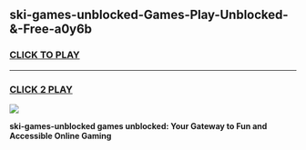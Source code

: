 
## ski-games-unblocked-Games-Play-Unblocked-&-Free-a0y6b
<h3>
<a href="https://premium76.site?title=ski-games-unblocked&ref=24A">CLICK TO PLAY</a></h3>
<hr>

<h3>
<a href="https://premium76.site?title=ski-games-unblocked&ref=24A">CLICK 2 PLAY</a>
  
</h3>

<a href="https://premium76.site?title=ski-games-unblocked&ref=24A"><img src="https://clearcache.store/games.png"></a>


**ski-games-unblocked games unblocked: Your Gateway to Fun and Accessible Online Gaming**

